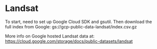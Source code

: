 # Landsat

To start, need to set up Google Cloud SDK and gsutil. Then download the full index from Google: gs://gcp-public-data-landsat/index.csv.gz

More info on Google hosted Landsat data at: https://cloud.google.com/storage/docs/public-datasets/landsat

